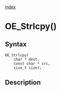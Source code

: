 [index](index.md)

# OE_Strlcpy()



## Syntax

    OE_Strlcpy(
        char * dest,
        const char * src,
        size_t size);
## Description 

